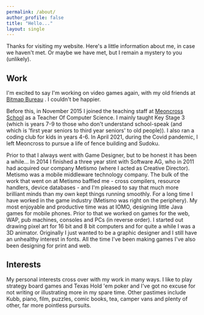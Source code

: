 ```yaml
---
permalink: /about/
author_profile: false
title: "Hello..."
layout: single
---
```


Thanks for visiting my website. Here's a little information about me, in case we haven't met. Or maybe we have met, but I remain a mystery to you (unlikely).

## Work

I'm excited to say I'm working on video games again, with my old friends at [Bitmap Bureau](https://bitmapbureau.com) . I couldn't be happier.

Before this, in November 2015 I joined the teaching staff at [Meoncross School](https://www.meoncross.co.uk) as a Teacher Of Computer Science. I mainly taught Key Stage 3 (which is years 7-9 to those who don't understand school-speak (and which is 'first year seniors to third year seniors' to old people)). I also ran a coding club for kids in years 4-6. In April 2021, during the Covid pandemic, I left Meoncross to pursue a life of fence building and Sudoku.

Prior to that I always went with Game Designer, but to be honest it has been a while... In 2014 I finished a three year stint with Software AG, who in 2011 had acquired our company Metismo (where I acted as Creative Director). Metismo was a mobile middleware technology company. The bulk of the work that went on at Metismo baffled me - cross compilers, resource handlers, device databases - and I'm pleased to say that much more brilliant minds than my own kept things running smoothly. For a long time I have worked in the game industry (Metismo was right on the periphery). My most enjoyable and productive time was at IOMO, designing little Java games for mobile phones. Prior to that we worked on games for the web, WAP, pub machines, consoles and PCs (in reverse order). I started out drawing pixel art for 16 bit and 8 bit computers and for quite a while I was a 3D animator. Originally I just wanted to be a graphic designer and I still have an unhealthy interest in fonts. All the time I've been making games I've also been designing for print and web.

## Interests

My personal interests cross over with my work in many ways. I like to play strategy board games and Texas Hold 'em poker and I've got no excuse for not writing or illustrating more in my spare time. Other pastimes include Kubb, piano, film, puzzles, comic books, tea, camper vans and plenty of other, far more pointless pursuits.
